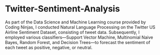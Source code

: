 # Twitter-Sentiment-Analysis

As part of the Data Science and Machine Learning course provided by Coding Ninjas, I conducted Natural Language Processing on the Twitter US Airline Sentiment Dataset, consisting of tweet data. Subsequently, I employed various classifiers—Support Vector Machine, Multinomial Naive Bayes, Random Forest, and Decision Trees—to forecast the sentiment of each tweet as positive, negative, or neutral.
